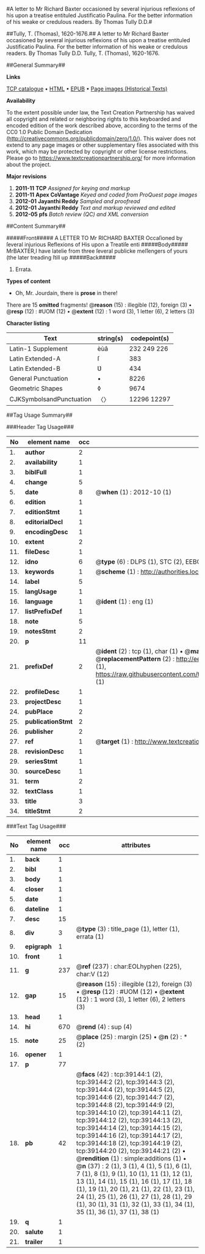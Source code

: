 #A letter to Mr Richard Baxter occasioned by several injurious reflexions of his upon a treatise entituled Justificatio Paulina. For the better information of his weake or credulous readers. By Thomas Tully D.D.#

##Tully, T. (Thomas), 1620-1676.##
A letter to Mr Richard Baxter occasioned by several injurious reflexions of his upon a treatise entituled Justificatio Paulina. For the better information of his weake or credulous readers. By Thomas Tully D.D.
Tully, T. (Thomas), 1620-1676.

##General Summary##

**Links**

[TCP catalogue](http://www.ota.ox.ac.uk/tcp/)  • 
[HTML](http://tei.it.ox.ac.uk/tcp/Texts-HTML/free/A63/A63848.html)  • 
[EPUB](http://tei.it.ox.ac.uk/tcp/Texts-EPUB/free/A63/A63848.epub) • 
[Page images (Historical Texts)](https://historicaltexts.jisc.ac.uk/eebo-99834640e)

**Availability**

To the extent possible under law, the Text Creation Partnership has waived all copyright and related or neighboring rights to this keyboarded and encoded edition of the work described above, according to the terms of the CC0 1.0 Public Domain Dedication (http://creativecommons.org/publicdomain/zero/1.0/). This waiver does not extend to any page images or other supplementary files associated with this work, which may be protected by copyright or other license restrictions. Please go to https://www.textcreationpartnership.org/ for more information about the project.

**Major revisions**

1. __2011-11__ __TCP__ *Assigned for keying and markup*
1. __2011-11__ __Apex CoVantage__ *Keyed and coded from ProQuest page images*
1. __2012-01__ __Jayanthi Reddy__ *Sampled and proofread*
1. __2012-01__ __Jayanthi Reddy__ *Text and markup reviewed and edited*
1. __2012-05__ __pfs__ *Batch review (QC) and XML conversion*

##Content Summary##

#####Front#####
A LETTER TO Mr RICHARD BAXTER Occaſioned by ſeveral injurious Reflexions of His upon a Treatiſe enti
#####Body#####
MrBAXTER,I have latelie from three ſeveral publicke meſſengers of yours (the later treading ſtill up
#####Back#####

1. Errata.

**Types of content**

  * Oh, Mr. Jourdain, there is **prose** in there!

There are 15 **omitted** fragments! 
 @__reason__ (15) : illegible (12), foreign (3)  •  @__resp__ (12) : #UOM (12)  •  @__extent__ (12) : 1 word (3), 1 letter (6), 2 letters (3)

**Character listing**


|Text|string(s)|codepoint(s)|
|---|---|---|
|Latin-1 Supplement|èùâ|232 249 226|
|Latin Extended-A|ſ|383|
|Latin Extended-B|Ʋ|434|
|General Punctuation|•|8226|
|Geometric Shapes|◊|9674|
|CJKSymbolsandPunctuation|〈〉|12296 12297|

##Tag Usage Summary##

###Header Tag Usage###

|No|element name|occ|attributes|
|---|---|---|---|
|1.|__author__|2||
|2.|__availability__|1||
|3.|__biblFull__|1||
|4.|__change__|5||
|5.|__date__|8| @__when__ (1) : 2012-10 (1)|
|6.|__edition__|1||
|7.|__editionStmt__|1||
|8.|__editorialDecl__|1||
|9.|__encodingDesc__|1||
|10.|__extent__|2||
|11.|__fileDesc__|1||
|12.|__idno__|6| @__type__ (6) : DLPS (1), STC (2), EEBO-CITATION (1), PROQUEST (1), VID (1)|
|13.|__keywords__|1| @__scheme__ (1) : http://authorities.loc.gov/ (1)|
|14.|__label__|5||
|15.|__langUsage__|1||
|16.|__language__|1| @__ident__ (1) : eng (1)|
|17.|__listPrefixDef__|1||
|18.|__note__|5||
|19.|__notesStmt__|2||
|20.|__p__|11||
|21.|__prefixDef__|2| @__ident__ (2) : tcp (1), char (1)  •  @__matchPattern__ (2) : ([0-9\-]+):([0-9IVX]+) (1), (.+) (1)  •  @__replacementPattern__ (2) : http://eebo.chadwyck.com/downloadtiff?vid=$1&page=$2 (1), https://raw.githubusercontent.com/textcreationpartnership/Texts/master/tcpchars.xml#$1 (1)|
|22.|__profileDesc__|1||
|23.|__projectDesc__|1||
|24.|__pubPlace__|2||
|25.|__publicationStmt__|2||
|26.|__publisher__|2||
|27.|__ref__|1| @__target__ (1) : http://www.textcreationpartnership.org/docs/. (1)|
|28.|__revisionDesc__|1||
|29.|__seriesStmt__|1||
|30.|__sourceDesc__|1||
|31.|__term__|2||
|32.|__textClass__|1||
|33.|__title__|3||
|34.|__titleStmt__|2||


###Text Tag Usage###

|No|element name|occ|attributes|
|---|---|---|---|
|1.|__back__|1||
|2.|__bibl__|1||
|3.|__body__|1||
|4.|__closer__|1||
|5.|__date__|1||
|6.|__dateline__|1||
|7.|__desc__|15||
|8.|__div__|3| @__type__ (3) : title_page (1), letter (1), errata (1)|
|9.|__epigraph__|1||
|10.|__front__|1||
|11.|__g__|237| @__ref__ (237) : char:EOLhyphen (225), char:V (12)|
|12.|__gap__|15| @__reason__ (15) : illegible (12), foreign (3)  •  @__resp__ (12) : #UOM (12)  •  @__extent__ (12) : 1 word (3), 1 letter (6), 2 letters (3)|
|13.|__head__|1||
|14.|__hi__|670| @__rend__ (4) : sup (4)|
|15.|__note__|25| @__place__ (25) : margin (25)  •  @__n__ (2) : * (2)|
|16.|__opener__|1||
|17.|__p__|77||
|18.|__pb__|42| @__facs__ (42) : tcp:39144:1 (2), tcp:39144:2 (2), tcp:39144:3 (2), tcp:39144:4 (2), tcp:39144:5 (2), tcp:39144:6 (2), tcp:39144:7 (2), tcp:39144:8 (2), tcp:39144:9 (2), tcp:39144:10 (2), tcp:39144:11 (2), tcp:39144:12 (2), tcp:39144:13 (2), tcp:39144:14 (2), tcp:39144:15 (2), tcp:39144:16 (2), tcp:39144:17 (2), tcp:39144:18 (2), tcp:39144:19 (2), tcp:39144:20 (2), tcp:39144:21 (2)  •  @__rendition__ (1) : simple:additions (1)  •  @__n__ (37) : 2 (1), 3 (1), 4 (1), 5 (1), 6 (1), 7 (1), 8 (1), 9 (1), 10 (1), 11 (1), 12 (1), 13 (1), 14 (1), 15 (1), 16 (1), 17 (1), 18 (1), 19 (1), 20 (1), 21 (1), 22 (1), 23 (1), 24 (1), 25 (1), 26 (1), 27 (1), 28 (1), 29 (1), 30 (1), 31 (1), 32 (1), 33 (1), 34 (1), 35 (1), 36 (1), 37 (1), 38 (1)|
|19.|__q__|1||
|20.|__salute__|1||
|21.|__trailer__|1||
